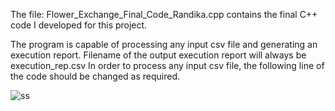 The file: Flower_Exchange_Final_Code_Randika.cpp contains the final C++ code I developed for this project.

The program is capable of processing any input csv file and generating an execution report.
Filename of the output execution report will always be execution_rep.csv
In order to process any input csv file, the following line of the code should be changed as required.

![ss](https://github.com/randika-perera/Flower-Exchange-Project/assets/129817316/bd49dff9-5ca1-43cf-ae51-c1174c9a4169)
